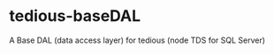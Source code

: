 tedious-baseDAL
===============

A Base DAL (data access layer) for tedious (node TDS for SQL Server)
